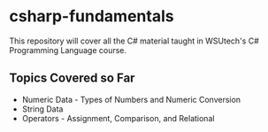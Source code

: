 # csharp-fundamentals
This repository will cover all the C# material taught in WSUtech's C# Programming Language course.

## Topics Covered so Far
* Numeric Data - Types of Numbers and Numeric Conversion
* String Data
* Operators - Assignment, Comparison, and Relational
